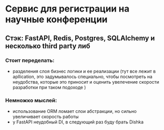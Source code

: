 # Сервис для регистрации на научные конференции

## Стэк: FastAPI, Redis, Postgres, SQLAlchemy и несколько third party либ

### Стоит переделать: 
- разделения слоя бизнес логики и ее реализации
(тут все лежит в apllication, это задумывалось специально, чтобы посмотреть на неудобства, которые это приносит и оценить увелечение скорости разработки при таком подоходе ) 

### Немножко мыслей: 
- использование ORM ломает слои абстракции, но сильно увеличивает скорость работы
- у FastAPI неудобный DI, в следующий раз буду брать Dishka
